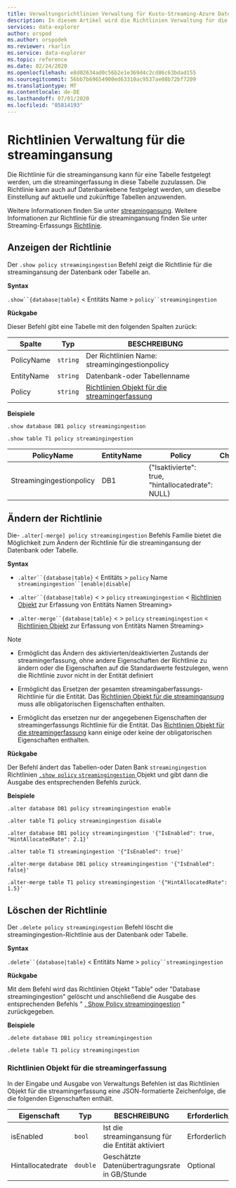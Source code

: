 ```yaml
---
title: Verwaltungsrichtlinien Verwaltung für Kusto-Streaming-Azure Daten-Explorer
description: In diesem Artikel wird die Richtlinien Verwaltung für die Streaminglösung in Azure Daten-Explorer beschrieben.
services: data-explorer
author: orspod
ms.author: orspodek
ms.reviewer: rkarlin
ms.service: data-explorer
ms.topic: reference
ms.date: 02/24/2020
ms.openlocfilehash: e8d02634ad0c56b2e1e369d4c2cd86c63bdad155
ms.sourcegitcommit: 56bb7b69654900ed63310ac9537ae08b72bf7209
ms.translationtype: MT
ms.contentlocale: de-DE
ms.lasthandoff: 07/01/2020
ms.locfileid: "85814193"
---
```

# <a name="streaming-ingestion-policy-management"></a>Richtlinien Verwaltung für die streamingansung

Die Richtlinie für die streamingansung kann für eine Tabelle festgelegt werden, um die streamingerfassung in diese Tabelle zuzulassen. Die Richtlinie kann auch auf Datenbankebene festgelegt werden, um dieselbe Einstellung auf aktuelle und zukünftige Tabellen anzuwenden.

Weitere Informationen finden Sie unter [streamingansung](../../ingest-data-streaming.md). Weitere Informationen zur Richtlinie für die streamingansung finden Sie unter Streaming-Erfassungs [Richtlinie](streamingingestionpolicy.md).

## <a name="display-the-policy"></a>Anzeigen der Richtlinie

Der `.show policy streamingingestion` Befehl zeigt die Richtlinie für die streamingansung der Datenbank oder Tabelle an.
 
**Syntax**

`.show``{database|table}` &lt; Entitäts Name &gt; `policy``streamingingestion`

**Rückgabe**

Dieser Befehl gibt eine Tabelle mit den folgenden Spalten zurück:

|Spalte    |Typ    |BESCHREIBUNG
|---|---|---
|PolicyName|`string`|Der Richtlinien Name: streamingingestionpolicy
|EntityName|`string`|Datenbank-oder Tabellenname
|Policy    |`string`|[Richtlinien Objekt für die streamingerfassung](#streaming-ingestion-policy-object)

**Beispiele**

```kusto
.show database DB1 policy streamingingestion

.show table T1 policy streamingingestion
```

|PolicyName|EntityName|Policy|Childentities|EntityType|
|---|---|---|---|---|
|Streamingingestionpolicy|DB1|{"Isaktivierte": true, "hintallocatedrate": NULL}

## <a name="change-the-policy"></a>Ändern der Richtlinie

Die- `.alter[-merge] policy streamingingestion` Befehls Familie bietet die Möglichkeit zum Ändern der Richtlinie für die streamingansung der Datenbank oder Tabelle.

**Syntax**

* `.alter``{database|table}` &lt; Entitäts &gt; `policy` Name `streamingingestion``[enable|disable]`

* `.alter``{database|table}` &lt; &gt; `policy` `streamingingestion` &lt; [Richtlinien Objekt](#streaming-ingestion-policy-object) zur Erfassung von Entitäts Namen Streaming&gt;

* `.alter-merge``{database|table}` &lt; &gt; `policy` `streamingingestion` &lt; [Richtlinien Objekt](#streaming-ingestion-policy-object) zur Erfassung von Entitäts Namen Streaming&gt;

> [!Note]
>
> * Ermöglicht das Ändern des aktivierten/deaktivierten Zustands der streamingerfassung, ohne andere Eigenschaften der Richtlinie zu ändern oder die Eigenschaften auf die Standardwerte festzulegen, wenn die Richtlinie zuvor nicht in der Entität definiert
>
> * Ermöglicht das Ersetzen der gesamten streamingaberfassungs-Richtlinie für die Entität. Das [Richtlinien Objekt für die streamingansung](#streaming-ingestion-policy-object) muss alle obligatorischen Eigenschaften enthalten.
>
> * Ermöglicht das ersetzen nur der angegebenen Eigenschaften der streamingerfassungs Richtlinie für die Entität. Das [Richtlinien Objekt für die streamingerfassung](#streaming-ingestion-policy-object) kann einige oder keine der obligatorischen Eigenschaften enthalten.

**Rückgabe**

Der Befehl ändert das Tabellen-oder Daten Bank `streamingingestion` Richtlinien [ `.show policy` `streamingingestion` ](#display-the-policy) Objekt und gibt dann die Ausgabe des entsprechenden Befehls zurück.

**Beispiele**

```kusto
.alter database DB1 policy streamingingestion enable

.alter table T1 policy streamingingestion disable

.alter database DB1 policy streamingingestion '{"IsEnabled": true, "HintAllocatedRate": 2.1}'

.alter table T1 streamingingestion '{"IsEnabled": true}'

.alter-merge database DB1 policy streamingingestion '{"IsEnabled": false}'

.alter-merge table T1 policy streamingingestion '{"HintAllocatedRate": 1.5}'
```

## <a name="delete-the-policy"></a>Löschen der Richtlinie

Der `.delete policy streamingingestion` Befehl löscht die streamingingestion-Richtlinie aus der Datenbank oder Tabelle.

**Syntax**

`.delete``{database|table}` &lt; Entitäts Name &gt; `policy``streamingingestion`

**Rückgabe**

Mit dem Befehl wird das Richtlinien Objekt "Table" oder "Database streamingingestion" gelöscht und anschließend die Ausgabe des entsprechenden Befehls " [. Show Policy streamingingestion](#display-the-policy) " zurückgegeben.

**Beispiele**

```kusto
.delete database DB1 policy streamingingestion

.delete table T1 policy streamingingestion
```

### <a name="streaming-ingestion-policy-object"></a>Richtlinien Objekt für die streamingerfassung

In der Eingabe und Ausgabe von Verwaltungs Befehlen ist das Richtlinien Objekt für die streamingerfassung eine JSON-formatierte Zeichenfolge, die die folgenden Eigenschaften enthält.

|Eigenschaft|Typ|BESCHREIBUNG|Erforderlich/optional
|---|---|---|---
|isEnabled|`bool`|Ist die streamingansung für die Entität aktiviert| Erforderlich
|Hintallocatedrate|`double`|Geschätzte Datenübertragungsrate in GB/Stunde|Optional
